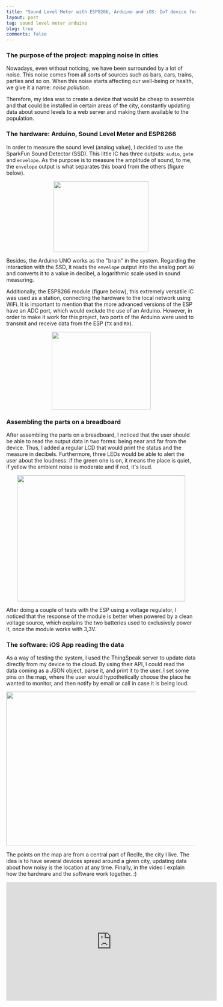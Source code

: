 ```yaml
---
title: "Sound Level Meter with ESP8266, Arduino and iOS: IoT device for sound monitoring"
layout: post
tag: sound level meter arduino
blog: true
comments: false
---
```


### **The purpose of the project: mapping noise in cities**

Nowadays, even without noticing, we have been surrounded by a lot of noise. This noise comes from all sorts of sources such as bars, cars, trains, parties and so on. When this noise starts affecting our well-being or health, we give it a name: *noise pollution*. 

Therefore, my idea was to create a device that would be cheap to assemble and that could be installed in certain areas of the city, constantly updating data about sound levels to a web server and making them available to the population.

### **The hardware: Arduino, Sound Level Meter and ESP8266**

In order to measure the sound level (analog value), I decided to use the SparkFun Sound Detector (SSD). This little IC has three outputs: `audio`, `gate` and `envelope`. As the purpose is to measure the amplitude of sound, to me, the `envelope` output is what separates this board from the others (figure below). 

<div style="text-align:center" markdown="1">
<img src="https://user-images.githubusercontent.com/6345197/42242974-70e2d250-7ed5-11e8-9ff8-5432ff69fb20.jpg" width="252" height="188" class="img-responsive center-block" />
</div>

Besides, the Arduino UNO works as the "brain" in the system. Regarding the interaction with the SSD, it reads the `envelope` output into the analog port `A0` and converts it to a value in decibel, a logarithmic scale used in sound measuring.

Additionally, the ESP8266 module (figure below), this extremely versatile IC was used as a station, connecting the hardware to the local network using WiFi. It is important to mention that the more advanced versions of the ESP have an ADC port, which would exclude the use of an Arduino. However, in order to make it work for this project, two ports of the Arduino were used to transmit and receive data from the ESP (`TX` and `RX`). 

<div style="text-align:center" markdown="1">
<img src="https://user-images.githubusercontent.com/6345197/42242149-865b527c-7ed2-11e8-85b7-bca3c0a37e97.png" width="263" height="206" class="img-responsive center-block" />
</div>

### **Assembling the parts on a breadboard**

After assembling the parts on a breadboard, I noticed that the user should be able to read the output data in two forms: being near and far from the device. Thus, I added a regular LCD that would print the status and the measure in decibels. 
Furthermore, three LEDs would be able to alert the user about the loudness: if the green one is on, it means the place is quiet, if yellow the ambient noise is moderate and if red, it's loud.

<!-- <br/>
<img src="./static/img/slm.png" width="512" height="401" class="img-responsive center-block" />
<br/> -->

<div style="text-align:center" markdown="1">
<img src="https://user-images.githubusercontent.com/6345197/42242167-95ceb35c-7ed2-11e8-82b9-e8325c2849fc.png" width="447" height="335" class="img-responsive center-block" />
</div>


After doing a couple of tests with the ESP using a voltage regulator, I noticed that the response of the module is better when powered by a clean voltage source, which explains the two batteries used to exclusively power it, once the module works with 3,3V.

### **The software: iOS App reading the data**

As a way of testing the system, I used the ThingSpeak server to update data directly from my device to the cloud. By using their API, I could read the data coming as a JSON object, parse it, and print it to the user. I set some pins on the map, where the user would hypothetically choose the place he wanted to monitor, and then notify by email or call in case it is being loud.

<div style="text-align:center" markdown="1">
<img src="https://user-images.githubusercontent.com/6345197/42242185-a41731f0-7ed2-11e8-97a9-2611ed75cb11.png" width="748" height="410" class="img-responsive center-block" />
</div>

The points on the map are from a central part of Recife, the city I live. The idea is to have several devices spread around a given city, updating data about how noisy is the location at any time. Finally, in the video I explain how the hardware and the software work together. :)

<div style="text-align:center" markdown="1" class="img-responsive">
<iframe width="560" height="315" src="https://www.youtube.com/embed/G-qB4gLC1Ag" class ="center-block" frameborder="0" allowfullscreen></iframe>
</div>
<!--<style>.videoWrapper {position: relative;padding-bottom: 56.25%; /* 16:9 */padding-top: 25px;height: 0;}.videoWrapper iframe {position: absolute;top: 0;left: 0;width: 100%;height: 100%;}</style><div class='videoWrapper'><iframe width="560" height="315" src='http://www.youtube.com/embed/G-qB4gLC1Ag' frameborder='0' allowfullscreen></iframe></div>-->






